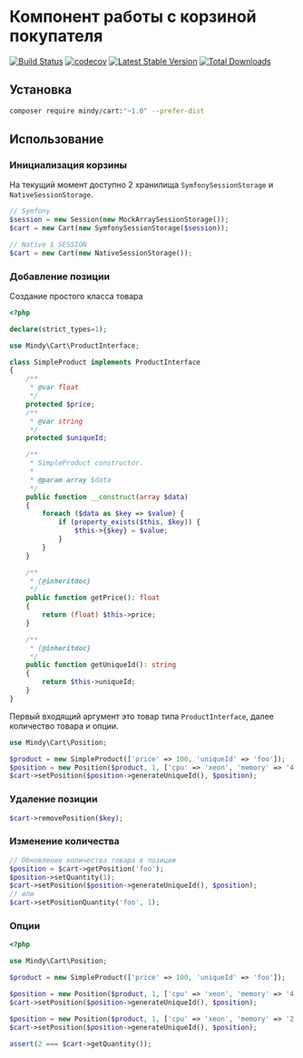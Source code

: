 # Компонент работы с корзиной покупателя

[![Build Status](https://travis-ci.org/MindyPHP/Cart.svg?branch=master)](https://travis-ci.org/MindyPHP/Cart)
[![codecov](https://codecov.io/gh/MindyPHP/Cart/branch/master/graph/badge.svg)](https://codecov.io/gh/MindyPHP/Cart)
[![Latest Stable Version](https://poser.pugx.org/mindy/cart/v/stable.svg)](https://packagist.org/packages/mindy/cart)
[![Total Downloads](https://poser.pugx.org/mindy/cart/downloads.svg)](https://packagist.org/packages/mindy/cart)

## Установка

```bash
composer require mindy/cart:"~1.0" --prefer-dist
```

## Использование

### Инициализация корзины

На текущий момент доступно 2 хранилища `SymfonySessionStorage` и `NativeSessionStorage`.

```php
// Symfony
$session = new Session(new MockArraySessionStorage());
$cart = new Cart(new SymfonySessionStorage($session));
```

```php
// Native $_SESSION
$cart = new Cart(new NativeSessionStorage());
```

### Добавление позиции

Создание простого класса товара

```php
<?php

declare(strict_types=1);

use Mindy\Cart\ProductInterface;

class SimpleProduct implements ProductInterface
{
    /**
     * @var float
     */
    protected $price;
    /**
     * @var string
     */
    protected $uniqueId;

    /**
     * SimpleProduct constructor.
     *
     * @param array $data
     */
    public function __construct(array $data)
    {
        foreach ($data as $key => $value) {
            if (property_exists($this, $key)) {
                $this->{$key} = $value;
            }
        }
    }

    /**
     * {@inheritdoc}
     */
    public function getPrice(): float
    {
        return (float) $this->price;
    }

    /**
     * {@inheritdoc}
     */
    public function getUniqueId(): string
    {
        return $this->uniqueId;
    }
}
```

Первый входящий аргумент это товар типа `ProductInterface`, далее количество товара и опции.

```php
use Mindy\Cart\Position;

$product = new SimpleProduct(['price' => 100, 'uniqueId' => 'foo']);
$position = new Position($product, 1, ['cpu' => 'xeon', 'memory' => '4']);
$cart->setPosition($position->generateUniqueId(), $position);
```

### Удаление позиции

```php
$cart->removePosition($key);
```

### Изменение количества

```php
// Обновление количества товара в позиции
$position = $cart->getPosition('foo');
$position->setQuantity(1);
$cart->setPosition($position->generateUniqueId(), $position);
// или
$cart->setPositionQuantity('foo', 1);
```

### Опции 

```php
<?php

use Mindy\Cart\Position;

$product = new SimpleProduct(['price' => 100, 'uniqueId' => 'foo']);

$position = new Position($product, 1, ['cpu' => 'xeon', 'memory' => '4']);
$cart->setPosition($position->generateUniqueId(), $position);

$position = new Position($product, 1, ['cpu' => 'xeon', 'memory' => '2']);
$cart->setPosition($position->generateUniqueId(), $position);

assert(2 === $cart->getQuantity());
```
